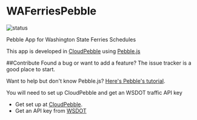 WAFerriesPebble
===============
![status](https://cloudpebble.net/ide/project/319354/status.png)

Pebble App for Washington State Ferries Schedules

This app is developed in [CloudPebble](https://cloudpebble.net/) using [Pebble.js](https://developer.pebble.com/docs/pebblejs/)

##Contribute
Found a bug or want to add a feature? The issue tracker is a good place to start.

Want to help but don't know Pebble.js? [Here's Pebble's tutorial](https://developer.pebble.com/tutorials/pebble-js-tutorial/part1/).

You will need to set up CloudPebble and get an WSDOT traffic API key
* Get set up at [CloudPebble](https://cloudpebble.net/).
* Get an API key from [WSDOT](http://wsdot.com/traffic/api/)
